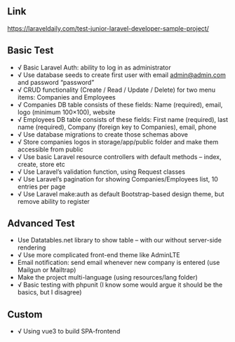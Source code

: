 ## Link 

https://laraveldaily.com/test-junior-laravel-developer-sample-project/

## Basic Test

- √ Basic Laravel Auth: ability to log in as administrator 
- √ Use database seeds to create first user with email admin@admin.com and password “password”
- √ CRUD functionality (Create / Read / Update / Delete) for two menu items: Companies and Employees
- √ Companies DB table consists of these fields: Name (required), email, logo (minimum 100×100), website
- √ Employees DB table consists of these fields: First name (required), last name (required), Company (foreign key to Companies), email, phone
- √ Use database migrations to create those schemas above
- √ Store companies logos in storage/app/public folder and make them accessible from public
- √ Use basic Laravel resource controllers with default methods – index, create, store etc
- √ Use Laravel’s validation function, using Request classes
- √ Use Laravel’s pagination for showing Companies/Employees list, 10 entries per page
- √ Use Laravel make:auth as default Bootstrap-based design theme, but remove ability to register

## Advanced Test

- Use Datatables.net library to show table – with our without server-side rendering
- √ Use more complicated front-end theme like AdminLTE
- Email notification: send email whenever new company is entered (use Mailgun or    Mailtrap)
- Make the project multi-language (using resources/lang folder)
- √ Basic testing with phpunit (I know some would argue it should be the basics, but I disagree)

## Custom
- √ Using vue3 to build SPA-frontend
